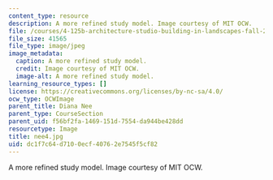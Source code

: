 ```yaml
---
content_type: resource
description: A more refined study model. Image courtesy of MIT OCW.
file: /courses/4-125b-architecture-studio-building-in-landscapes-fall-2005/dc1f7c64d7100ecf40762e7545f5cf82_nee4.jpg
file_size: 41565
file_type: image/jpeg
image_metadata:
  caption: A more refined study model.
  credit: Image courtesy of MIT OCW.
  image-alt: A more refined study model.
learning_resource_types: []
license: https://creativecommons.org/licenses/by-nc-sa/4.0/
ocw_type: OCWImage
parent_title: Diana Nee
parent_type: CourseSection
parent_uid: f56bf2fa-1469-151d-7554-da944be428dd
resourcetype: Image
title: nee4.jpg
uid: dc1f7c64-d710-0ecf-4076-2e7545f5cf82
---
```

A more refined study model. Image courtesy of MIT OCW.
